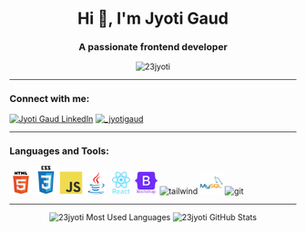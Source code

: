 <h1 align="center">Hi 👋, I'm Jyoti Gaud</h1>
<h3 align="center">A passionate frontend developer</h3>

<p align="center"> <img src="https://komarev.com/ghpvc/?username=23jyoti&label=Profile%20views&color=0e75b6&style=flat" alt="23jyoti" /> </p>

---

<h3 align="left">Connect with me:</h3>
<p align="left">
<a href="https://www.linkedin.com/in/jyoti-gaud-949448259/" target="_blank"><img src="https://raw.githubusercontent.com/rahuldkjain/github-profile-readme-generator/master/src/images/icons/Social/linked-in-alt.svg" alt="Jyoti Gaud LinkedIn" height="30" width="40" /></a>
<a href="https://instagram.com/_jyotigaud" target="_blank"><img src="https://raw.githubusercontent.com/rahuldkjain/github-profile-readme-generator/master/src/images/icons/Social/instagram.svg" alt="_jyotigaud" height="30" width="40" /></a>
</p>

---

<h3 align="left">Languages and Tools:</h3>
<p align="left">
  <img src="https://raw.githubusercontent.com/devicons/devicon/master/icons/html5/html5-original-wordmark.svg" alt="html5" width="40" height="40"/>
  <img src="https://raw.githubusercontent.com/devicons/devicon/master/icons/css3/css3-original-wordmark.svg" alt="css3" width="40" height="50"/>
  <img src="https://raw.githubusercontent.com/devicons/devicon/master/icons/javascript/javascript-original.svg" alt="javascript" width="40" height="40"/>
  <img src="https://raw.githubusercontent.com/devicons/devicon/master/icons/java/java-original.svg" alt="java" width="40" height="40"/>
  <img src="https://raw.githubusercontent.com/devicons/devicon/master/icons/react/react-original-wordmark.svg" alt="react" width="40" height="40"/>
  <img src="https://raw.githubusercontent.com/devicons/devicon/master/icons/bootstrap/bootstrap-plain-wordmark.svg" alt="bootstrap" width="40" height="40"/>
  <img src="https://www.vectorlogo.zone/logos/tailwindcss/tailwindcss-icon.svg" alt="tailwind" width="40" height="40"/>
  <img src="https://raw.githubusercontent.com/devicons/devicon/master/icons/mysql/mysql-original-wordmark.svg" alt="mysql" width="40" height="40"/>
  <img src="https://www.vectorlogo.zone/logos/git-scm/git-scm-icon.svg" alt="git" width="40" height="40"/>
</p>

---

<div align="center">
  <img src="https://github-readme-stats.vercel.app/api/top-langs?username=23jyoti&show_icons=true&locale=en&layout=compact&bg_color=000000&text_color=FFFFFF&title_color=1E90FF&icon_color=1E90FF&border_color=000000" alt="23jyoti Most Used Languages" />
  <img src="https://github-readme-stats.vercel.app/api?username=23jyoti&show_icons=true&locale=en&bg_color=000000&text_color=FFFFFF&title_color=1E90FF&icon_color=1E90FF&border_color=000000" alt="23jyoti GitHub Stats" />
</div>


